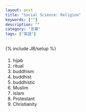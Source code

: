 ```yaml
---
layout: post
title: "Social Science: Religion"
keywords: [""]
description: ""
category: "言葉"
tags: ["英語"]
---
```

{% include JB/setup %}

####
1. hijab
2. ritual
3. buddhism
4. buddhist
5. buddhistic
6. Muslim
7. Islam
8. Protestant
9. Christianity
